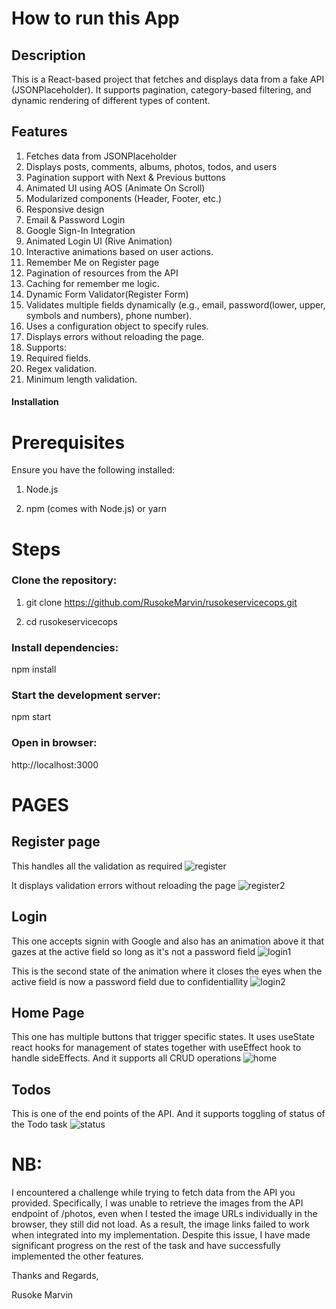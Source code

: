 # How to run this App

## Description

This is a React-based project that fetches and displays data from a fake API (JSONPlaceholder). It supports pagination, category-based filtering, and dynamic rendering of different types of content.

## Features
1. Fetches data from JSONPlaceholder
2. Displays posts, comments, albums, photos, todos, and users
3. Pagination support with Next & Previous buttons
4. Animated UI using AOS (Animate On Scroll)
5. Modularized components (Header, Footer, etc.)
6. Responsive design
7. Email & Password Login
8. Google Sign-In Integration
9. Animated Login UI (Rive Animation)
1. Interactive animations based on user actions.
10. Remember Me on Register page
11. Pagination of resources from the API
12. Caching for remember me logic.
13. Dynamic Form Validator(Register Form)
1. Validates multiple fields dynamically (e.g., email, password(lower, upper, symbols and numbers), phone number).
2. Uses a configuration object to specify rules.
3. Displays errors without reloading the page.
4. Supports:
1. Required fields.
2. Regex validation.
3. Minimum length validation.

#### Installation

# Prerequisites

Ensure you have the following installed:

1. Node.js

2. npm (comes with Node.js) or yarn

# Steps

### Clone the repository:

1. git clone https://github.com/RusokeMarvin/rusokeservicecops.git

2. cd rusokeservicecops

### Install dependencies:

npm install

### Start the development server:

npm start

### Open in browser:
http://localhost:3000

# PAGES
## Register page
This handles all the validation as required
![register](https://github.com/user-attachments/assets/f5426c7e-646a-49c3-879f-68f03f2a4a43)

It displays validation errors without reloading the page
![register2](https://github.com/user-attachments/assets/dd068082-2715-4877-b033-684e6e294ef5)


## Login
This one accepts signin with Google and also has an animation above it that gazes at the active field so long as it's not a password field
![login1](https://github.com/user-attachments/assets/e225d7ef-3a74-412e-b495-8a8d41241559)

This is the second state of the animation where it closes the eyes when the active field is now a password field due to confidentiallity
![login2](https://github.com/user-attachments/assets/717b89ce-621d-4cee-9dad-0af7eaae3b7d)

## Home Page
This one has multiple buttons that trigger specific states. It uses useState react hooks for management of states together with useEffect hook to handle sideEffects. And it supports all CRUD operations
![home](https://github.com/user-attachments/assets/9375f992-9349-4bcd-986d-5f821951e590)

## Todos
This is one of the end points of the API. And it supports toggling of status of the Todo task
![status](https://github.com/user-attachments/assets/298ebed3-632e-4a6d-9e38-357f89e7c60e)

# NB:
I encountered a challenge while trying to fetch data from the API you provided. Specifically, I 
was unable to retrieve the images from the API endpoint of /photos, even when I tested the image URLs individually in 
the browser, they still did not load. As a result, the image links failed to work when 
integrated into my implementation.
Despite this issue, I have made significant progress on the rest of the task and have successfully 
implemented the other features.

Thanks and Regards,

Rusoke Marvin




